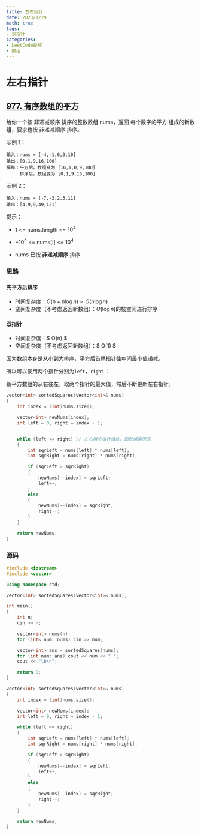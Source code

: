 ```yaml
---
title: 左右指针
date: 2023/1/29
math: true
tags:
- 双指针
categories:
- LeetCode题解
- 数组
---
```




# 左右指针

## [977. 有序数组的平方](https://leetcode.cn/problems/squares-of-a-sorted-array/ "977. 有序数组的平方")

给你一个按 非递减顺序 排序的整数数组 nums，返回 每个数字的平方 组成的新数组，要求也按 非递减顺序 排序。



示例 1：

```纯文本
输入：nums = [-4,-1,0,3,10]
输出：[0,1,9,16,100]
解释：平方后，数组变为 [16,1,0,9,100]
     排序后，数组变为 [0,1,9,16,100]

```

示例 2：

```纯文本
输入：nums = [-7,-3,2,3,11]
输出：[4,9,9,49,121]

```

提示：

-   1 <= nums.length <= $10^4$

-   $-10^4$ <= nums\[i] <= $10^4$
-   nums 已按 **非递减顺序** 排序

### 思路

#### 先平方后排序

-   时间复杂度：$O(n+n\log{n})\approx O(n\log{n})$
-   空间复杂度（不考虑返回新数组）：$O(\log{n})$的栈空间进行排序

#### 双指针

-   时间复杂度：$ O(n)  $
-   空间复杂度（不考虑返回新数组）：$ O(1)  $

因为数组本身是从小到大排序，平方后首尾指针往中间最小值递减。

所以可以使用两个指针分别为`left`，`right` ：

新平方数组的从右往左，取两个指针的最大值，然后不断更新左右指针。

```cpp
vector<int> sortedSquares(vector<int>& nums)
{
    int index = (int)nums.size();

    vector<int> newNums(index);
    int left = 0, right = index - 1;


    while (left <= right) // 左右两个指针错位，即数组遍历完
    {
        int sqrLeft = nums[left] * nums[left];
        int sqrRight = nums[right] * nums[right];

        if (sqrLeft > sqrRight)
        {
            newNums[--index] = sqrLeft;
            left++;
        }
        else
        {
            newNums[--index] = sqrRight;
            right--;
        }
    }

    return newNums;
}
```

### 源码

```cpp
#include <iostream>
#include <vector>

using namespace std;

vector<int> sortedSquares(vector<int>& nums);

int main()
{
    int n;
    cin >> n;

    vector<int> nums(n);
    for (int& num: nums) cin >> num;

    vector<int> ans = sortedSquares(nums);
    for (int num: ans) cout << num << " ";
    cout << "\b\n";

    return 0;
}

vector<int> sortedSquares(vector<int>& nums)
{
    int index = (int)nums.size();

    vector<int> newNums(index);
    int left = 0, right = index - 1;

    while (left <= right)
    {
        int sqrLeft = nums[left] * nums[left];
        int sqrRight = nums[right] * nums[right];

        if (sqrLeft > sqrRight)
        {
            newNums[--index] = sqrLeft;
            left++;
        }
        else
        {
            newNums[--index] = sqrRight;
            right--;
        }
    }

    return newNums;
}
```
